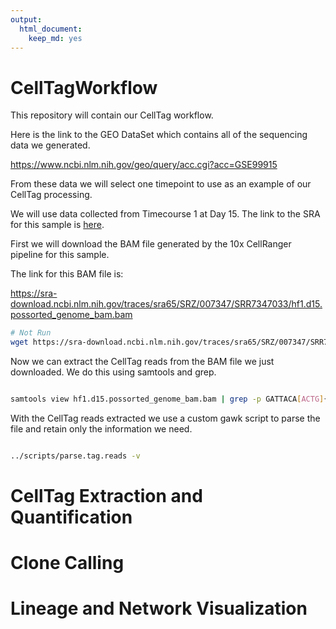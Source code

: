 ```yaml
---
output: 
  html_document: 
    keep_md: yes
---
```

# CellTagWorkflow

This repository will contain our CellTag workflow.

Here is the link to the GEO DataSet which contains all of the sequencing data we generated.

https://www.ncbi.nlm.nih.gov/geo/query/acc.cgi?acc=GSE99915

From these data we will select one timepoint to use as an example of our CellTag processing.

We will use data collected from Timecourse 1 at Day 15. The link to the SRA for this sample is [here](https://trace.ncbi.nlm.nih.gov/Traces/sra/?run=SRR7347033).

First we will download the BAM file generated by the 10x CellRanger pipeline for this sample.

The link for this BAM file is:

https://sra-download.ncbi.nlm.nih.gov/traces/sra65/SRZ/007347/SRR7347033/hf1.d15.possorted_genome_bam.bam


```bash
# Not Run
wget https://sra-download.ncbi.nlm.nih.gov/traces/sra65/SRZ/007347/SRR7347033/hf1.d15.possorted_genome_bam.bam

```

Now we can extract the CellTag reads from the BAM file we just downloaded. We do this using samtools and grep.


```bash

samtools view hf1.d15.possorted_genome_bam.bam | grep -p GATTACA[ACTG]{8}GATTACA > celltag.reads.out

```

With the CellTag reads extracted we use a custom gawk script to parse the file and retain only the information we need.


```bash

../scripts/parse.tag.reads -v 

```


# CellTag Extraction and Quantification

# Clone Calling

# Lineage and Network Visualization

